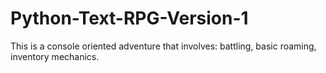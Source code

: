 # Python-Text-RPG-Version-1
This is a console oriented adventure that involves: battling, basic roaming, inventory  mechanics. 
